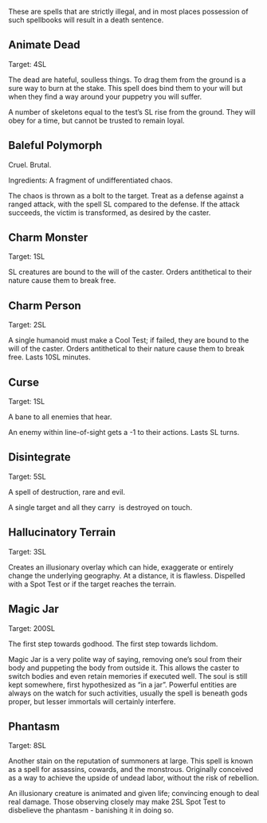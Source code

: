 These are spells that are strictly illegal, and in most places possession of such spellbooks will result in a death sentence.
## Animate Dead
Target: 4SL

The dead are hateful, soulless things. To drag them from the ground is a sure way to burn at the stake. This spell does bind them to your will but when they find a way around your puppetry you will suffer.

A number of skeletons equal to the test’s SL rise from the ground. They will obey for a time, but cannot be trusted to remain loyal.
## Baleful Polymorph
Cruel. Brutal.

Ingredients: A fragment of undifferentiated chaos.

The chaos is thrown as a bolt to the target. Treat as a defense against a ranged attack, with the spell SL compared to the defense. If the attack succeeds, the victim is transformed, as desired by the caster.
## Charm Monster
Target: 1SL

SL creatures are bound to the will of the caster. Orders antithetical to their nature cause them to break free. 
## Charm Person
Target: 2SL

A single humanoid must make a Cool Test; if failed, they are bound to the will of the caster. Orders antithetical to their nature cause them to break free. Lasts 10SL minutes.
## Curse
Target: 1SL

A bane to all enemies that hear.

An enemy within line-of-sight gets a -1 to their actions. Lasts SL turns.
## Disintegrate
Target: 5SL

A spell of destruction, rare and evil. 

A single target and all they carry  is destroyed on touch.
## Hallucinatory Terrain
Target: 3SL

Creates an illusionary overlay which can hide, exaggerate or entirely change the underlying geography. At a distance, it is flawless. Dispelled with a Spot Test or if the target reaches the terrain.
## Magic Jar
Target: 200SL

The first step towards godhood. The first step towards lichdom. 

Magic Jar is a very polite way of saying, removing one’s soul from their body and puppeting the body from outside it. This allows the caster to switch bodies and even retain memories if executed well. The soul is still kept somewhere, first hypothesized as “in a jar”. Powerful entities are always on the watch for such activities, usually the spell is beneath gods proper, but lesser immortals will certainly interfere. 
## Phantasm
Target: 8SL

Another stain on the reputation of summoners at large. This spell is known as a spell for assassins, cowards, and the monstrous. Originally conceived as a way to achieve the upside of undead labor, without the risk of rebellion.

An illusionary creature is animated and given life; convincing enough to deal real damage. Those observing closely may make 2SL Spot Test to disbelieve the phantasm - banishing it in doing so.